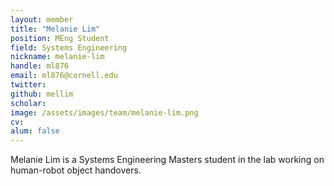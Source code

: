 ```yaml
---
layout: member
title: "Melanie Lim"
position: MEng Student
field: Systems Engineering
nickname: melanie-lim
handle: ml876
email: ml876@cornell.edu
twitter:
github: mellim
scholar:
image: /assets/images/team/melanie-lim.png
cv:
alum: false
---
```

Melanie Lim is a Systems Engineering Masters student in the lab working on human-robot object handovers.
